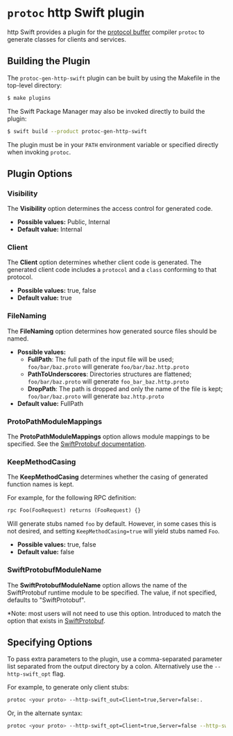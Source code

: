# `protoc` http Swift plugin

http Swift provides a plugin for the [protocol buffer][protocol-buffers]
compiler `protoc` to generate classes for clients and services.

## Building the Plugin

The `protoc-gen-http-swift` plugin can be built by using the Makefile in the
top-level directory:

```sh
$ make plugins
```

The Swift Package Manager may also be invoked directly to build the plugin:

```sh
$ swift build --product protoc-gen-http-swift
```

The plugin must be in your `PATH` environment variable or specified directly
when invoking `protoc`.

## Plugin Options

### Visibility

The **Visibility** option determines the access control for generated code.

- **Possible values:** Public, Internal
- **Default value:** Internal

### Client

The **Client** option determines whether client code is generated. The
generated client code includes a `protocol` and a `class` conforming to that
protocol.

- **Possible values:** true, false
- **Default value:** true

### FileNaming

The **FileNaming** option determines how generated source files should be named.

- **Possible values:**
  - **FullPath**: The full path of the input file will be used;
    `foo/bar/baz.proto` will generate `foo/bar/baz.http.proto`
  - **PathToUnderscores**: Directories structures are flattened;
    `foo/bar/baz.proto` will generate `foo_bar_baz.http.proto`
  - **DropPath**: The path is dropped and only the name of the file is kept;
    `foo/bar/baz.proto` will generate `baz.http.proto`
- **Default value:** FullPath

### ProtoPathModuleMappings

The **ProtoPathModuleMappings** option allows module mappings to be specified.
See the [SwiftProtobuf documentation][swift-protobuf-module-mappings].

### KeepMethodCasing

The **KeepMethodCasing** determines whether the casing of generated function
names is kept.

For example, for the following RPC definition:

```proto
rpc Foo(FooRequest) returns (FooRequest) {}
```

Will generate stubs named `foo` by default. However, in some cases this is not
desired, and setting `KeepMethodCasing=true` will yield stubs named `Foo`.

- **Possible values:** true, false
- **Default value:** false

### SwiftProtobufModuleName

 The **SwiftProtobufModuleName** option allows the name of the SwiftProtobuf
 runtime module to be specified. The value, if not specified, defaults to
 "SwiftProtobuf".

 *Note: most users will not need to use this option. Introduced to match
 the option that exists in [SwiftProtobuf][swift-protobuf-module-name].

## Specifying Options

To pass extra parameters to the plugin, use a comma-separated parameter list
separated from the output directory by a colon. Alternatively use the
`--http-swift_opt` flag.

For example, to generate only client stubs:

```sh
protoc <your proto> --http-swift_out=Client=true,Server=false:.
```

Or, in the alternate syntax:

```sh
protoc <your proto> --http-swift_opt=Client=true,Server=false --http-swift_out=.
```

[protocol-buffers]: https://developers.google.com/protocol-buffers/docs/overview
[swift-protobuf-filenaming]: https://github.com/apple/swift-protobuf/blob/master/Documentation/PLUGIN.md#generation-option-filenaming---naming-of-generated-sources
[swift-protobuf-module-mappings]: https://github.com/apple/swift-protobuf/blob/master/Documentation/PLUGIN.md#generation-option-protopathmodulemappings---swift-module-names-for-proto-paths
[swift-protobuf-module-name]: https://github.com/apple/swift-protobuf/commit/9df381f72ff22062080d434e9c2f68e71ee44298#diff-1b08f0a80bd568509049d851b8d8af90d1f2db3cd8711eaba974b5380cd59bf3
